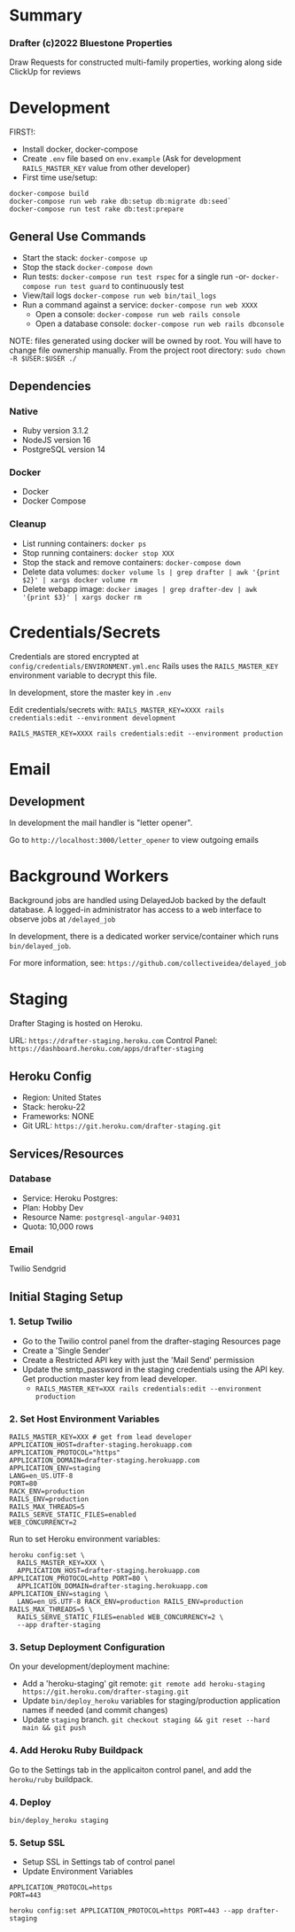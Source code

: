# Summary

### Drafter (c)2022 Bluestone Properties

Draw Requests for constructed multi-family properties, working along side ClickUp for reviews

# Development 

FIRST!:
* Install docker, docker-compose
* Create `.env` file based on `env.example` (Ask for development `RAILS_MASTER_KEY` value from other developer)
* First time use/setup:
```
docker-compose build
docker-compose run web rake db:setup db:migrate db:seed`
docker-compose run test rake db:test:prepare
```

## General Use Commands

* Start the stack: `docker-compose up`
* Stop the stack `docker-compose down`
* Run tests: `docker-compose run test rspec` for a single run -or- `docker-compose run test guard` to continuously test
* View/tail logs `docker-compose run web bin/tail_logs`
* Run a command against a service: `docker-compose run web XXXX`
  * Open a console: `docker-compose run web rails console`
  * Open a database console: `docker-compose run web rails dbconsole`

NOTE: files generated using docker will be owned by root. You will have to change file ownership manually.
From the project root directory: `sudo chown -R $USER:$USER ./`

## Dependencies

### Native

* Ruby version 3.1.2
* NodeJS version 16
* PostgreSQL version 14

### Docker

* Docker
* Docker Compose

### Cleanup

* List running containers: `docker ps`
* Stop running containers: `docker stop XXX`
* Stop the stack and remove containers: `docker-compose down`
* Delete data volumes: `docker volume ls | grep drafter | awk '{print $2}' | xargs docker volume rm`
* Delete webapp image: `docker images | grep drafter-dev | awk '{print $3}' | xargs docker rm`

# Credentials/Secrets

Credentials are stored encrypted at `config/credentials/ENVIRONMENT.yml.enc`
Rails uses the `RAILS_MASTER_KEY` environment variable to decrypt this file.

In development, store the master key in `.env`

Edit credentials/secrets with:
`RAILS_MASTER_KEY=XXXX rails credentials:edit --environment development`

`RAILS_MASTER_KEY=XXXX rails credentials:edit --environment production`

# Email

## Development

In development the mail handler is "letter opener".

Go to `http://localhost:3000/letter_opener` to view outgoing emails

# Background Workers

Background jobs are handled using DelayedJob backed by the default database.
A logged-in administrator has access to a web interface to observe jobs at `/delayed_job`

In development, there is a dedicated worker service/container which runs `bin/delayed_job`.

For more information, see: `https://github.com/collectiveidea/delayed_job`

# Staging

Drafter Staging is hosted on Heroku.

URL: `https://drafter-staging.heroku.com`
Control Panel: `https://dashboard.heroku.com/apps/drafter-staging`

## Heroku Config

* Region: United States
* Stack: heroku-22
* Frameworks: NONE
* Git URL: `https://git.heroku.com/drafter-staging.git`

## Services/Resources

### Database 

* Service: Heroku Postgres:
* Plan: Hobby Dev
* Resource Name: `postgresql-angular-94031`
* Quota: 10,000 rows

### Email

Twilio Sendgrid

## Initial Staging Setup

### 1. Setup Twilio

* Go to the Twilio control panel from the drafter-staging Resources page
* Create a 'Single Sender'
* Create a Restricted API key with just the 'Mail Send' permission
* Update the smtp_password in the staging credentials using the API key. Get production master key from lead developer.
  * `RAILS_MASTER_KEY=XXX rails credentials:edit --environment production`

### 2. Set Host Environment Variables

```
RAILS_MASTER_KEY=XXX # get from lead developer
APPLICATION_HOST=drafter-staging.herokuapp.com
APPLICATION_PROTOCOL="https"
APPLICATION_DOMAIN=drafter-staging.herokuapp.com
APPLICATION_ENV=staging
LANG=en_US.UTF-8
PORT=80
RACK_ENV=production
RAILS_ENV=production
RAILS_MAX_THREADS=5
RAILS_SERVE_STATIC_FILES=enabled
WEB_CONCURRENCY=2
```

Run to set Heroku environment variables:
```
heroku config:set \
  RAILS_MASTER_KEY=XXX \
  APPLICATION_HOST=drafter-staging.herokuapp.com APPLICATION_PROTOCOL=http PORT=80 \
  APPLICATION_DOMAIN=drafter-staging.herokuapp.com APPLICATION_ENV=staging \
  LANG=en_US.UTF-8 RACK_ENV=production RAILS_ENV=production RAILS_MAX_THREADS=5 \
  RAILS_SERVE_STATIC_FILES=enabled WEB_CONCURRENCY=2 \
  --app drafter-staging
```

### 3. Setup Deployment Configuration

On your development/deployment machine:

* Add a 'heroku-staging' git remote: `git remote add heroku-staging https://git.heroku.com/drafter-staging.git`
* Update `bin/deploy_heroku` variables for staging/production application names if needed (and commit changes)
* Update `staging` branch. `git checkout staging && git reset --hard main && git push`

### 4. Add Heroku Ruby Buildpack

Go to the Settings tab in the applicaiton control panel, and add the `heroku/ruby` buildpack.

### 4. Deploy

`bin/deploy_heroku staging`

### 5. Setup SSL

* Setup SSL in Settings tab of control panel
* Update Environment Variables

```
APPLICATION_PROTOCOL=https
PORT=443
```

```
heroku config:set APPLICATION_PROTOCOL=https PORT=443 --app drafter-staging
```
